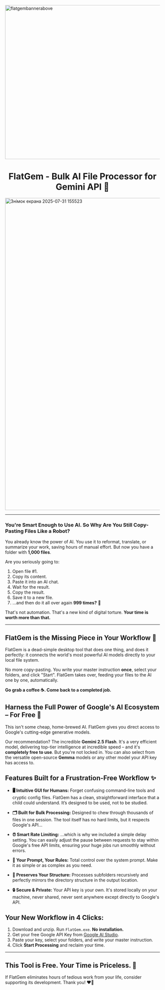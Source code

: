 <img width="1248" height="500" alt="flatgembannerabove" src="https://github.com/user-attachments/assets/07bfae44-f928-4370-90a7-b543d0535fbf" />

<h1 align="center">FlatGem - Bulk AI File Processor for Gemini API 🤖</h1>


<img width="1919" height="1013" alt="Знімок екрана 2025-07-31 155523" src="https://github.com/user-attachments/assets/9573b35d-7502-4c7f-b6ea-39ffa3786761" />

---

### You're Smart Enough to Use AI. So Why Are You Still Copy-Pasting Files Like a Robot?

You already know the power of AI. You use it to reformat, translate, or summarize your work, saving hours of manual effort. But now you have a folder with **1,000 files**.

Are you seriously going to:

1.  Open file #1.
2.  Copy its content.
3.  Paste it into an AI chat.
4.  Wait for the result.
5.  Copy the result.
6.  Save it to a new file.
7.  ...and then do it all over again **999 times?** 🤯

That's not automation. That's a new kind of digital torture. **Your time is worth more than that.**

---

## FlatGem is the Missing Piece in Your Workflow 🧩

FlatGem is a dead-simple desktop tool that does one thing, and does it perfectly: it connects the world's most powerful AI models directly to your local file system.

No more copy-pasting. You write your master instruction **once**, select your folders, and click "Start". FlatGem takes over, feeding your files to the AI one by one, automatically.

**Go grab a coffee ☕. Come back to a completed job.**

## Harness the Full Power of Google's AI Ecosystem – For Free 🚀

This isn't some cheap, home-brewed AI. FlatGem gives you direct access to Google's cutting-edge generative models.

Our recommendation? The incredible **Gemini 2.5 Flash**. It's a very efficient model, delivering top-tier intelligence at incredible speed – and it's **completely free to use**. But you're not locked in. You can also select from the versatile open-source **Gemma** models or any other model your API key has access to.

## Features Built for a Frustration-Free Workflow ✨

*   **🖥️ Intuitive GUI for Humans:** Forget confusing command-line tools and cryptic config files. FlatGem has a clean, straightforward interface that a child could understand. It’s designed to be used, not to be studied.

*   **🗂️ Built for Bulk Processing:** Designed to chew through thousands of files in one session. The tool itself has no hard limits, but it respects Google's API...

*   **⏰ Smart Rate Limiting:** ...which is why we included a simple delay setting. You can easily adjust the pause between requests to stay within Google's free API limits, ensuring your huge jobs run smoothly without errors.

*   **📜 Your Prompt, Your Rules:** Total control over the system prompt. Make it as simple or as complex as you need.

*   **📁 Preserves Your Structure:** Processes subfolders recursively and perfectly mirrors the directory structure in the output location.

*   **🔒 Secure & Private:** Your API key is your own. It's stored locally on your machine, never shared, never sent anywhere except directly to Google's API.

## Your New Workflow in 4 Clicks:

1.  Download and unzip. Run `FlatGem.exe`. **No installation.**
2.  Get your free Google API Key from [Google AI Studio](https://aistudio.google.com/app/apikey).
3.  Paste your key, select your folders, and write your master instruction.
4.  Click **Start Processing** and reclaim your time.

---

## This Tool is Free. Your Time is Priceless. 🎁

If FlatGem eliminates hours of tedious work from your life, consider supporting its development. Thank you! ❤️💛
